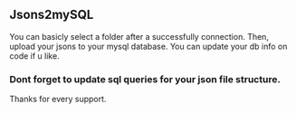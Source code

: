 ## Jsons2mySQL

You can basicly select a folder after a successfully connection. Then, upload your jsons to your mysql database. You can update your db info on code if u like.

### Dont forget to update sql queries for your json file structure.

Thanks for every support.

